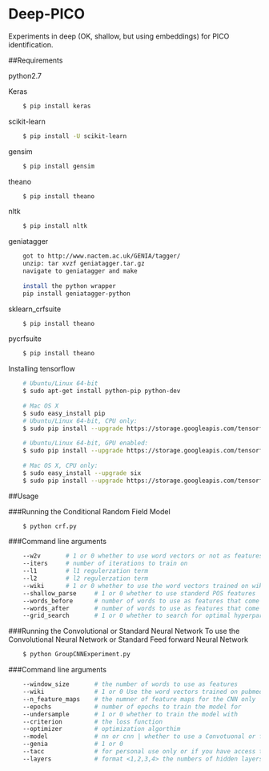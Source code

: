 # Deep-PICO

Experiments in deep (OK, shallow, but using embeddings) for PICO identification.

##Requirements

python2.7

Keras
```bash
    $ pip install keras
```

scikit-learn
```bash
    $ pip install -U scikit-learn
```
gensim
```bash
    $ pip install gensim
```
theano
```bash
    $ pip install theano
```
nltk
```bash
    $ pip install nltk
```
geniatagger
```bash
    got to http://www.nactem.ac.uk/GENIA/tagger/
    unzip: tar xvzf geniatagger.tar.gz
    navigate to geniatagger and make
    
    install the python wrapper
    pip install geniatagger-python
```
sklearn_crfsuite
```bash
    $ pip install theano
```
pycrfsuite
```bash
    $ pip install theano
```


Installing tensorflow
```bash
    # Ubuntu/Linux 64-bit
    $ sudo apt-get install python-pip python-dev
    
    # Mac OS X
    $ sudo easy_install pip
    # Ubuntu/Linux 64-bit, CPU only:
    $ sudo pip install --upgrade https://storage.googleapis.com/tensorflow/linux/cpu/tensorflow-0.7.1-cp27-none-linux_x86_64.whl
    
    # Ubuntu/Linux 64-bit, GPU enabled:
    $ sudo pip install --upgrade https://storage.googleapis.com/tensorflow/linux/gpu/tensorflow-0.7.1-cp27-none-linux_x86_64.whl
    
    # Mac OS X, CPU only:
    $ sudo easy_install --upgrade six
    $ sudo pip install --upgrade https://storage.googleapis.com/tensorflow/mac/tensorflow-0.7.1-cp27-none-any.whl
```

##Usage

###Running the Conditional Random Field Model
```bash
    $ python crf.py 
```

###Command line arguments 
```bash
    --w2v       # 1 or 0 whether to use word vectors or not as features
    --iters     # number of iterations to train on    
    --l1        # l1 regulerzation term
    --l2        # l2 regulerzation term
    --wiki      # 1 or 0 whether to use the word vectors trained on wikipedia and pubmed 
    --shallow_parse     # 1 or 0 whether to use standerd POS features
    --words_before      # number of words to use as features that come before each token
    --words_after       # number of words to use as features that come after each token
    --grid_search       # 1 or 0 whether to search for optimal hyperparmeters with grid search
```




###Running the Convolutional or Standard Neural Network 
To use the  Convolutional Neural Network or Standard Feed forward Neural Network

```bash
    $ python GroupCNNExperiment.py  
```

###Command line arguments

```bash
    --window_size       # the number of words to use as features 
    --wiki              # 1 or 0 Use the word vectors trained on pubmed and wikipedia 
    --n_feature_maps    # the numner of feature maps for the CNN only
    --epochs            # number of epochs to train the model for
    --undersample       # 1 or 0 whether to train the model with 
    --criterion         # the loss function
    --optimizer         # optimization algorthim 
    --model             # nn or cnn | whether to use a Convotuonal or feed forward neural network 
    --genia             # 1 or 0
    --tacc              # for personal use only or if you have access to TACC for some reason 
    --layers            # format <1,2,3,4> the numbers of hidden layers in the network
```
